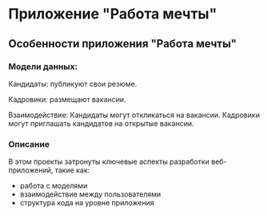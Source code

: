 
# Приложение "Работа мечты"

## Особенности приложения "Работа мечты"


### Модели данных:

Кандидаты: публикуют свои резюме.

Кадровики: размещают вакансии.

Взаимодействие:
Кандидаты могут откликаться на вакансии.
Кадровики могут приглашать кандидатов на открытые вакансии.

### Описание

В этом проекты затронуты ключевые аспекты разработки веб-приложений, 
такие как:
 - работа с моделями
 - взаимодействие между пользователями
 - структура кода на уровне приложения